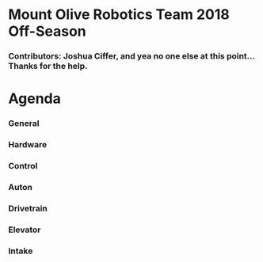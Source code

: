 # Mount Olive Robotics Team 2018 Off-Season
### Contributors: Joshua Ciffer, and yea no one else at this point... Thanks for the help.


# Agenda

### General

### Hardware

### Control

### Auton

### Drivetrain

### Elevator

### Intake
